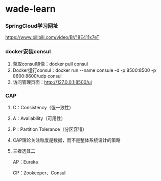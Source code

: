 # wade-learn

### SpringCloud学习网址

https://www.bilibili.com/video/BV18E411x7eT

### docker安装consul

1. 获取consul镜像：docker pull consul
2. Docker运行consul：docker run --name consule -d -p 8500:8500 -p 8600:8600/udp consul
3. 访问管理页面：http://127.0.0.1:8500/ui

### CAP

1. C：Consistency（强一致性）
2. A：Availability（可用性）
3. P：Partition Tolerance（分区容错）
4. CAP理论关注粒度是数据，而不是整体系统设计的策略

5. 三者选其二

   AP：Eureka

   CP：Zookeeper、Consul

